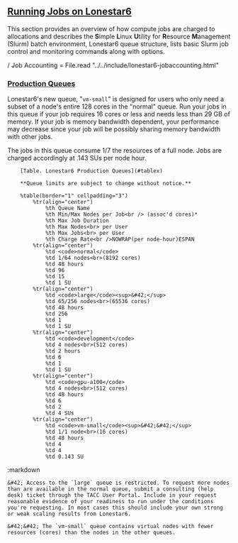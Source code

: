 ## [Running Jobs on Lonestar6](#running)

This section provides an overview of how compute jobs are charged to allocations and describes the **S**imple **L**inux **U**tility for **R**esource **M**anagement (Slurm) batch environment, Lonestar6 queue structure, lists basic Slurm job control and monitoring commands along with options.

/ Job Accounting
= File.read "../../include/lonestar6-jobaccounting.html"

### [Production Queues](#queues)

Lonestar6's new queue, "`vm-small`" is designed for users who only need a subset of a node's entire 128 cores in the "normal" queue.  Run your jobs in this queue if your job requires 16 cores or less and needs less than 29 GB of memory.  If your job is memory bandwidth dependent, your performance may decrease since your job will be possibly sharing memory bandwidth with other jobs.  

The jobs in this queue consume 1/7 the resources of a full node.  Jobs are charged accordingly at .143 SUs per node hour.

		[Table. Lonestar6 Production Queues](#tablex)

		**Queue limits are subject to change without notice.**

		%table(border="1" cellpadding="3")
			%tr(align="center")
				%th Queue Name
				%th Min/Max Nodes per Job<br /> (assoc'd cores)*
				%th Max Job Duration
				%th Max Nodes<br> per User
				%th Max Jobs<br> per User
				%th Charge Rate<br />NOWRAP(per node-hour)ESPAN
			%tr(align="center")
				%td <code>normal</code>
				%td 1/64 nodes<br>(8192 cores)
				%td 48 hours 
				%td 96 
				%td 15 
				%td 1 SU
			%tr(align="center")
				%td <code>large</code><sup>&#42;</sup>
				%td 65/256 nodes<br>(65536 cores)
				%td 48 hours 
				%td 256 
				%td 1 
				%td 1 SU
			%tr(align="center")
				%td <code>development</code>
				%td 4 nodes<br>(512 cores)
				%td 2 hours 
				%td 6 
				%td 1 
				%td 1 SU
			%tr(align="center")
				%td <code>gpu-a100</code>
				%td 4 nodes<br>(512 cores)
				%td 48 hours 
				%td 6 
				%td 2 
				%td 4 SUs
			%tr(align="center")
				%td <code>vm-small</code><sup>&#42;&#42;</sup>
				%td 1/1 node<br>(16 cores)
				%td 48 hours 
				%td 4
				%td 4
				%td 0.143 SU
		
:markdown

	&#42; Access to the `large` queue is restricted. To request more nodes than are available in the normal queue, submit a consulting (help desk) ticket through the TACC User Portal. Include in your request reasonable evidence of your readiness to run under the conditions you're requesting. In most cases this should include your own strong or weak scaling results from Lonestar6.

	&#42;&#42; The `vm-small` queue contains virtual nodes with fewer resources (cores) than the nodes in the other queues.


